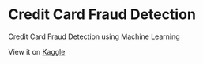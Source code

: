 # Credit Card Fraud Detection
Credit Card Fraud Detection using Machine Learning

View it on [Kaggle](https://www.kaggle.com/code/dendyandra/credit-card-fraud-detection-pr-auc-0-846)
